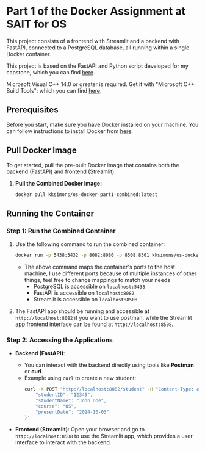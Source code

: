 # Part 1 of the Docker Assignment at SAIT for OS

This project consists of a frontend with Streamlit and a backend with FastAPI, connected to a PostgreSQL database, all running within a single Docker container.

This project is based on the FastAPI and Python script developed for my capstone, which you can find [here](https://github.com/kksimons/python-scheduler).

Microsoft Visual C++ 14.0 or greater is required. Get it with "Microsoft C++ Build Tools": which you can find [here](https://visualstudio.microsoft.com/visual-cpp-build-tools/).

## Prerequisites

Before you start, make sure you have Docker installed on your machine. You can follow instructions to install Docker from [here](https://docs.docker.com/get-docker/).

## Pull Docker Image

To get started, pull the pre-built Docker image that contains both the backend (FastAPI) and frontend (Streamlit):

1. **Pull the Combined Docker Image:**
    ```bash
    docker pull kksimons/os-docker-part1-combined:latest
    ```

## Running the Container

### Step 1: Run the Combined Container

1. Use the following command to run the combined container:
    ```bash
    docker run -p 5438:5432 -p 8082:8080 -p 8508:8501 kksimons/os-docker-part1-combined:latest
    ```
   - The above command maps the container's ports to the host machine, I use different ports because of multiple instances of other things, feel free to change mappings to match your needs
     - PostgreSQL is accessible on `localhost:5438`
     - FastAPI is accessible on `localhost:8082`
     - Streamlit is accessible on `localhost:8508`
     
2. The FastAPI app should be running and accessible at `http://localhost:8082` if you want to use postman, while the Streamlit app frontend interface can be found at `http://localhost:8508`.

### Step 2: Accessing the Applications

- **Backend (FastAPI)**:
   - You can interact with the backend directly using tools like **Postman** or **curl**.
   - Example using `curl` to create a new student:
     ```bash
     curl -X POST "http://localhost:8082/student" -H "Content-Type: application/json" -d '{
         "studentID": "12345",
         "studentName": "John Doe",
         "course": "OS",
         "presentDate": "2024-10-03"
     }'
     ```

- **Frontend (Streamlit)**: Open your browser and go to `http://localhost:8508` to use the Streamlit app, which provides a user interface to interact with the backend.
